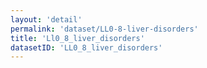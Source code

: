 ```yaml
---
layout: 'detail'
permalink: 'dataset/LL0-8-liver-disorders'
title: 'Ll0_8_liver_disorders'
datasetID: 'LL0_8_liver_disorders'
---
```


